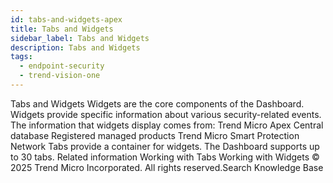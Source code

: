 ```yaml
---
id: tabs-and-widgets-apex
title: Tabs and Widgets
sidebar_label: Tabs and Widgets
description: Tabs and Widgets
tags:
  - endpoint-security
  - trend-vision-one
---
```


 Tabs and Widgets Widgets are the core components of the Dashboard. Widgets provide specific information about various security-related events. The information that widgets display comes from: Trend Micro Apex Central database Registered managed products Trend Micro Smart Protection Network Tabs provide a container for widgets. The Dashboard supports up to 30 tabs. Related information Working with Tabs Working with Widgets © 2025 Trend Micro Incorporated. All rights reserved.Search Knowledge Base